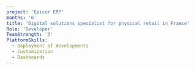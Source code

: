 ```yaml
---
project: 'Epicor ERP'
months: '6'
title: 'Digital solutions specialist for physical retail in France'
Role: 'Developer'
TeamStrength: '3'
PlatformSkills:
  - Deployment of developments
  - Customization
  - Dashboards
---
```


